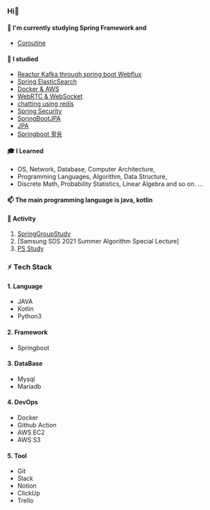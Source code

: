 ### Hi👋
#### 🌱 I'm currently studying Spring Framework and 
 - [Coroutine](https://github.com/hwangyoungjin/Springboot_Coroutine_MockK)

#### 📘 I studied
 - [Reactor Kafka through spring boot Webflux](https://github.com/hwangyoungjin/kafka)
 - [Spring ElasticSearch](https://github.com/hwangyoungjin/Springboot-ElasticSearch)
 - [Docker & AWS](https://github.com/hwangyoungjin/AWS-Docker)
 - [WebRTC & WebSocket](https://github.com/hwangyoungjin/WebSocket)
 - [chatting using redis](https://github.com/hwangyoungjin/chat)
 - [Spring Security](https://github.com/hwangyoungjin/SpringSecurity)
 - [SpringBootJPA](https://github.com/hwangyoungjin/SpringDataJPA)
 - [JPA](https://github.com/hwangyoungjin/springbootJPA)
 - [Springboot 활용](https://github.com/hwangyoungjin/Spring-Web-MVC) 

#### 🎓 I Learned 
 - OS, Network, Database, Computer Architecture, 
 - Programming Languages, Algorithm, Data Structure, 
 - Discrete Math, Probability Statistics, Linear Algebra and so on.  ...

#### 📫 The main programming language is java, kotlin
 
#### 👯 Activity
  1. [SpringGroupStudy](https://github.com/hwangyoungjin/SpringGroupStudy)
  2. [Samsung SDS 2021 Summer Algorithm Special Lecture]
  3. [PS Study](https://github.com/PPSolving)
   
### ⚡ Tech Stack 

#### 1. Language
- JAVA
- Kotlin
- Python3
<!-- ![Stack](https://img.shields.io/badge/C-A8B9CC?style=flat-square&logo=C&logoColor=white)
![Stack](https://img.shields.io/badge/Java-007396?style=flat-square&logo=Java&logoColor=white)
![Stack](https://img.shields.io/badge/Python-3766AB?style=flat-square&logo=Python&logoColor=white)
 -->
#### 2. Framework
- Springboot
<!-- ![Framework](https://img.shields.io/badge/Bootstrap-7952B3?style=flat-square&logo=Bootstrap&logoColor=white)
![Framework](https://img.shields.io/badge/Spring-6DB33F?style=flat-square&logo=Spring&logoColor=white)
 -->
#### 3. DataBase
- Mysql
- Mariadb
<!-- ![DB](https://img.shields.io/badge/MySQL-4479A1?style=flat-square&logo=MySql&logoColor=white)
![DB](https://img.shields.io/badge/PostgreSQL-336791?style=flat-square&logo=PostgreSQL&logoColor=white)
![DB](https://img.shields.io/badge/Redis-DC382D?style=flat-square&logo=Redis&logoColor=white)
![DB](https://img.shields.io/badge/MariaDB-003545?style=flat-square&logo=MariaDB&logoColor=white)
 -->
 
#### 4. DevOps 
- Docker
- Github Action
- AWS EC2
- AWS S3

#### 5. Tool
- Git
- Slack
- Notion
- ClickUp
- Trello
<!-- ![Tool](https://img.shields.io/badge/Trello-0079BF?style=flat-square&logo=trello&logoColor=white)
![Tool](https://img.shields.io/badge/Slack-4A154B?style=flat-square&logo=slack&logoColor=white)
![Tool](https://img.shields.io/badge/GithubActions-2088FF?style=flat-square&logo=Github-actions&logoColor=white)

 -->

<!-- ![Tool](https://img.shields.io/badge/Git-F05032?style=flat-square&logo=Git&logoColor=white)
![Tool](https://img.shields.io/badge/FileZilla-BF0000?style=flat-square&logo=FileZilla&logoColor=white)
![Tool](https://img.shields.io/badge/Maven-D22128?style=flat-square&logo=Apache-maven&logoColor=white)
![Tool](https://img.shields.io/badge/Gradle-02303A?style=flat-square&logo=Gradle&logoColor=white)

![Tool](https://img.shields.io/badge/IntelliJ-000000?style=flat-square&logo=intellij-idea&logoColor=white)
![Tool](https://img.shields.io/badge/Eclipse-2C2255?style=flat-square&logo=Eclipse%20IDE&logoColor=white)
![Tool](https://img.shields.io/badge/Visual%20Studio%20Code-007ACC?style=flat-square&logo=Visual%20Studio%20Code&logoColor=white)
![Tool](https://img.shields.io/badge/Visual%20Studio-5C2D91?style=flat-square&logo=Visual%20Studio&logoColor=white)
![Tool](https://img.shields.io/badge/Docker-2496ED?style=flat-square&logo=Docker&logoColor=white)
 -->
<!-- #### 5. OS
![OS](https://img.shields.io/badge/Ubuntu-E95420?style=flat-square&logo=Ubuntu&logoColor=white)
![OS](https://img.shields.io/badge/Windows-0078D6?style=flat-square&logo=Windows&logoColor=white)

 -->
<!--
**hwangyoungjin/hwangyoungjin** is a ✨ _special_ ✨ repository because its `README.md` (this file) appears on your GitHub profile.

Here are some ideas to get you started:

- 🔭 I’m currently working on ...
- 🌱 I’m currently learning ...
- 👯 I’m looking to collaborate on ...
- 🤔 I’m looking for help with ...
- 💬 Ask me about ...
- 📫 How to reach me: ...
- 😄 Pronouns: ...
- ⚡ Fun fact: ...
-->
